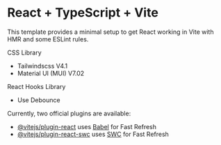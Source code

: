 # React + TypeScript + Vite

This template provides a minimal setup to get React working in Vite with HMR and some ESLint rules.

CSS Library 
- Tailwindscss V4.1  
- Material UI (MUI) V7.02

React Hooks Library 
- Use Debounce 

Currently, two official plugins are available:

- [@vitejs/plugin-react](https://github.com/vitejs/vite-plugin-react/blob/main/packages/plugin-react) uses [Babel](https://babeljs.io/) for Fast Refresh
- [@vitejs/plugin-react-swc](https://github.com/vitejs/vite-plugin-react/blob/main/packages/plugin-react-swc) uses [SWC](https://swc.rs/) for Fast Refresh


